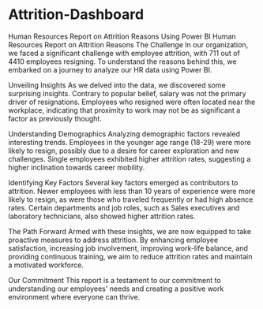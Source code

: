 # Attrition-Dashboard
Human Resources Report on Attrition Reasons Using Power BI 
Human Resources Report on Attrition Reasons
The Challenge
In our organization, we faced a significant challenge with employee attrition, with 711 out of 4410 employees resigning. To understand the reasons behind this, we embarked on a journey to analyze our HR data using Power BI.

Unveiling Insights
As we delved into the data, we discovered some surprising insights. Contrary to popular belief, salary was not the primary driver of resignations. Employees who resigned were often located near the workplace, indicating that proximity to work may not be as significant a factor as previously thought.

Understanding Demographics
Analyzing demographic factors revealed interesting trends. Employees in the younger age range (18-29) were more likely to resign, possibly due to a desire for career exploration and new challenges. Single employees exhibited higher attrition rates, suggesting a higher inclination towards career mobility.

Identifying Key Factors
Several key factors emerged as contributors to attrition. Newer employees with less than 10 years of experience were more likely to resign, as were those who traveled frequently or had high absence rates. Certain departments and job roles, such as Sales executives and laboratory technicians, also showed higher attrition rates.

The Path Forward
Armed with these insights, we are now equipped to take proactive measures to address attrition. By enhancing employee satisfaction, increasing job involvement, improving work-life balance, and providing continuous training, we aim to reduce attrition rates and maintain a motivated workforce.

Our Commitment
This report is a testament to our commitment to understanding our employees' needs and creating a positive work environment where everyone can thrive.